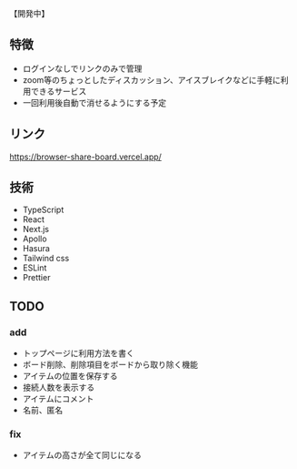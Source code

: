 【開発中】
## 特徴
* ログインなしでリンクのみで管理
* zoom等のちょっとしたディスカッション、アイスブレイクなどに手軽に利用できるサービス
* 一回利用後自動で消せるようにする予定

## リンク
https://browser-share-board.vercel.app/


## 技術
* TypeScript
* React
* Next.js
* Apollo
* Hasura
* Tailwind css
* ESLint
* Prettier

## TODO

### add
* トップページに利用方法を書く
* ボード削除、削除項目をボードから取り除く機能
* アイテムの位置を保存する
* 接続人数を表示する
* アイテムにコメント
* 名前、匿名

### fix
* アイテムの高さが全て同じになる